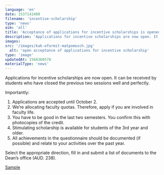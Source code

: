 ```yaml
---
language: 'en'
date: 1537142400
filename: 'incentive-scholarship'
type: 'news'
aim: 'all'
title: 'Acceptance of applications for incentive scholarships is opened'
description: 'Applications for incentive scholarships are now open. It can be received by students who have closed the previous two sessions well and perfectly.'
images:
src: '/images/kak-oformit-matpomosch.jpg'
  alt: 'open acceptance of applications for incentive scholarship'
type: 'image'
updatedAt: 1568360578
materialType: 'news'
---
```

Applications for incentive scholarships are now open. It can be received by students who have closed the previous two sessions well and perfectly.

Importantly:

1.  Applications are accepted until October 2.
2.  We’re allocating faculty quotas. Therefore, apply if you are involved in faculty life.
3.  You have to be good in the last two semesters. You confirm this with photocopies of the credit.
4.  Stimulating scholarship is available for students of the 3rd year and older.
5.  All achievements in the questionnaire should be documented (if possible) and relate to your activities over the past year.

Select the appropriate direction, fill in and submit a list of documents to the Dean’s office (AUD. 238).

[Sample](https://vk.com/doc24974484_475351921?hash=d7e69f78170f4e8390&dl=5a492797d5352ec722)
